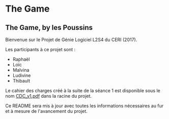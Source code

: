 # The Game

The Game, by les Poussins
-------------------------

Bienvenue sur le Projet de Génie Logiciel L2S4 du CERI (2017).

Les participants à ce projet sont :
- Raphaël
- Loïc
- Malvina
- Ludivine
- Thibault

Le cahier des charges créé à la suite de la séance 1 est disponible sous le nom [CDC_v1.pdf](CDC_v1.pdf) dans la racine du projet.

Ce README sera mis à jour avec toutes les informations nécessaires au fur et à mesure de l'avancement du projet.
